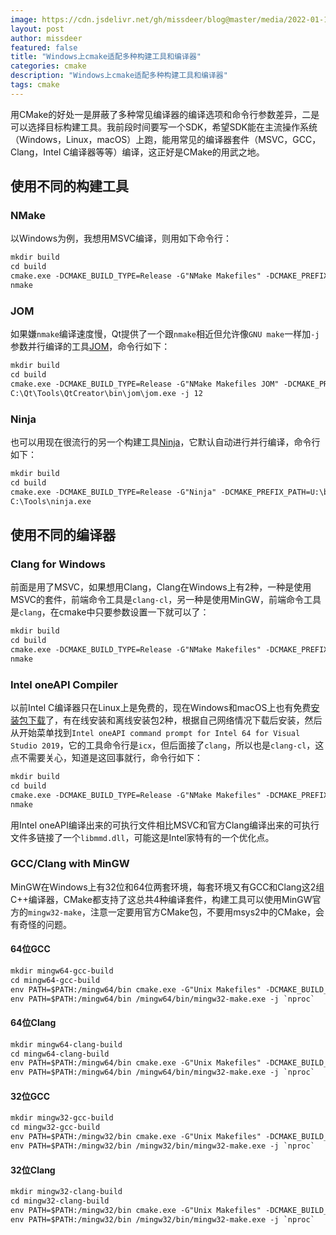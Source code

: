 ```yaml
---
image: https://cdn.jsdelivr.net/gh/missdeer/blog@master/media/2022-01-10/cmake.jpg
layout: post
author: missdeer
featured: false
title: "Windows上cmake适配多种构建工具和编译器"
categories: cmake
description: "Windows上cmake适配多种构建工具和编译器"
tags: cmake
---
```

用CMake的好处一是屏蔽了多种常见编译器的编译选项和命令行参数差异，二是可以选择目标构建工具。我前段时间要写一个SDK，希望SDK能在主流操作系统（Windows，Linux，macOS）上跑，能用常见的编译器套件（MSVC，GCC，Clang，Intel C编译器等等）编译，这正好是CMake的用武之地。

## 使用不同的构建工具

### NMake

以Windows为例，我想用MSVC编译，则用如下命令行：

```txt
mkdir build
cd build
cmake.exe -DCMAKE_BUILD_TYPE=Release -G"NMake Makefiles" -DCMAKE_PREFIX_PATH=U:\boost_1_77_0  ..
nmake
```

### JOM

如果嫌`nmake`编译速度慢，Qt提供了一个跟`nmake`相近但允许像`GNU make`一样加`-j`参数并行编译的工具[JOM](https://download.qt.io/official_releases/jom/)，命令行如下：

```txt
mkdir build
cd build
cmake.exe -DCMAKE_BUILD_TYPE=Release -G"NMake Makefiles JOM" -DCMAKE_PREFIX_PATH=U:\boost_1_77_0 -DCMAKE_MAKE_PROGRAM=C:\Qt\Tools\QtCreator\bin\jom\jom.exe  ..
C:\Qt\Tools\QtCreator\bin\jom\jom.exe -j 12
```

### Ninja

也可以用现在很流行的另一个构建工具[Ninja](https://github.com/ninja-build/ninja)，它默认自动进行并行编译，命令行如下：

```txt
mkdir build
cd build
cmake.exe -DCMAKE_BUILD_TYPE=Release -G"Ninja" -DCMAKE_PREFIX_PATH=U:\boost_1_77_0 -DCMAKE_MAKE_PROGRAM=C:\Tools\ninja.exe  ..
C:\Tools\ninja.exe
```

## 使用不同的编译器

### Clang for Windows

前面是用了MSVC，如果想用Clang，Clang在Windows上有2种，一种是使用MSVC的套件，前端命令工具是`clang-cl`，另一种是使用MinGW，前端命令工具是`clang`，在cmake中只要参数设置一下就可以了：

```txt
mkdir build
cd build
cmake.exe -DCMAKE_BUILD_TYPE=Release -G"NMake Makefiles" -DCMAKE_PREFIX_PATH=U:\boost_1_77_0  -DCMAKE_CXX_COMPILER=clang-cl  ..
nmake
```

### Intel oneAPI Compiler

以前Intel C编译器只在Linux上是免费的，现在Windows和macOS上也有免费[安装包下载](https://www.intel.com/content/www/us/en/developer/tools/oneapi/base-toolkit-download.html)了，有在线安装和离线安装包2种，根据自己网络情况下载后安装，然后从开始菜单找到`Intel oneAPI command prompt for Intel 64 for Visual Studio 2019`，它的工具命令行是`icx`，但后面接了`clang`，所以也是`clang-cl`，这点不需要关心，知道是这回事就行，命令行如下：

```txt
mkdir build
cd build
cmake.exe -DCMAKE_BUILD_TYPE=Release -G"NMake Makefiles" -DCMAKE_PREFIX_PATH=U:\boost_1_77_0  -DCMAKE_CXX_COMPILER=icx  ..
nmake
```

用Intel oneAPI编译出来的可执行文件相比MSVC和官方Clang编译出来的可执行文件多链接了一个`libmmd.dll`，可能这是Intel家特有的一个优化点。

### GCC/Clang with MinGW

MinGW在Windows上有32位和64位两套环境，每套环境又有GCC和Clang这2组C++编译器，CMake都支持了这总共4种编译套件，构建工具可以使用MinGW官方的`mingw32-make`，注意一定要用官方CMake包，不要用msys2中的CMake，会有奇怪的问题。

#### 64位GCC

```txt
mkdir mingw64-gcc-build
cd mingw64-gcc-build
env PATH=$PATH:/mingw64/bin cmake.exe -G"Unix Makefiles" -DCMAKE_BUILD_TYPE=Release -DCMAKE_CXX_COMPILER=gcc -DCMAKE_MAKE_PROGRAM=/mingw64/bin/mingw32-make.exe ..
env PATH=$PATH:/mingw64/bin /mingw64/bin/mingw32-make.exe -j `nproc` 
```

#### 64位Clang

```txt
mkdir mingw64-clang-build
cd mingw64-clang-build
env PATH=$PATH:/mingw64/bin cmake.exe -G"Unix Makefiles" -DCMAKE_BUILD_TYPE=Release -DCMAKE_CXX_COMPILER=clang -DCMAKE_MAKE_PROGRAM=/mingw64/bin/mingw32-make.exe ..
env PATH=$PATH:/mingw64/bin /mingw64/bin/mingw32-make.exe -j `nproc` 
```

#### 32位GCC

```txt
mkdir mingw32-gcc-build
cd mingw32-gcc-build
env PATH=$PATH:/mingw32/bin cmake.exe -G"Unix Makefiles" -DCMAKE_BUILD_TYPE=Release -DCMAKE_CXX_COMPILER=gcc -DCMAKE_MAKE_PROGRAM=/mingw32/bin/mingw32-make.exe ..
env PATH=$PATH:/mingw32/bin /mingw32/bin/mingw32-make.exe -j `nproc` 
```

#### 32位Clang

```txt
mkdir mingw32-clang-build
cd mingw32-clang-build
env PATH=$PATH:/mingw32/bin cmake.exe -G"Unix Makefiles" -DCMAKE_BUILD_TYPE=Release -DCMAKE_CXX_COMPILER=clang -DCMAKE_MAKE_PROGRAM=/mingw32/bin/mingw32-make.exe ..
env PATH=$PATH:/mingw32/bin /mingw32/bin/mingw32-make.exe -j `nproc` 
```